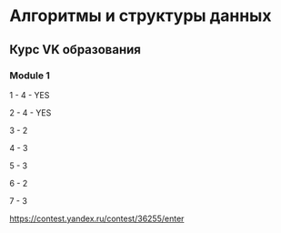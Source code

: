 # Алгоритмы и структуры данных

## Курс VK образования

### Module 1

1 - 4 - YES

2 - 4 - YES

3 - 2

4 - 3

5 - 3 

6 - 2

7 - 3

https://contest.yandex.ru/contest/36255/enter